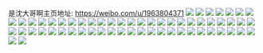 是沈大哥啊主页地址: https://weibo.com/u/1963804371 
![](https://wx4.sinaimg.cn/mw2000/750d46d3ly1h9cxyvezsqj20u01bt191.jpg) 
![](https://wx4.sinaimg.cn/mw2000/750d46d3ly1h9cxyvt5l7j20u00yfgsm.jpg) 
![](https://wx4.sinaimg.cn/mw2000/750d46d3ly1h9cxyw3gstj20u0140woi.jpg) 
![](https://wx4.sinaimg.cn/mw2000/750d46d3ly1h9cxyv4uxlj20u00u0tg8.jpg) 
![](https://wx4.sinaimg.cn/mw2000/750d46d3ly1h9cxywezpzj20u00u0gu5.jpg) 
![](https://wx4.sinaimg.cn/mw2000/750d46d3ly1h9cxywo9awj20u00u011i.jpg) 
![](https://wx4.sinaimg.cn/mw2000/750d46d3ly1h9cxyx1htqj20zi0u07ex.jpg) 
![](https://wx4.sinaimg.cn/mw2000/750d46d3ly1h9cxyxdaipj20u00u0agk.jpg) 
![](https://wx4.sinaimg.cn/mw2000/750d46d3ly1h9ctlxsqrfj21400u0dpz.jpg) 
![](https://wx4.sinaimg.cn/mw2000/750d46d3ly1h9ctly1lw0j20u0140n5l.jpg) 
![](https://wx4.sinaimg.cn/mw2000/750d46d3ly1h9ctlycf6lj20u0140q8l.jpg) 
![](https://wx4.sinaimg.cn/mw2000/750d46d3ly1h9ctlxih29j21400u013u.jpg) 
![](https://wx4.sinaimg.cn/mw2000/750d46d3ly1h9ctlynr3vj21400u049i.jpg) 
![](https://wx4.sinaimg.cn/mw2000/750d46d3ly1h9ctlyya40j20ug0u0do5.jpg) 
![](https://wx4.sinaimg.cn/mw2000/750d46d3ly1h9ctlz79s6j20u00u0grf.jpg) 
![](https://wx4.sinaimg.cn/mw2000/750d46d3ly1h9ctlzfu4wj20u00ykaju.jpg) 
![](https://wx4.sinaimg.cn/mw2000/750d46d3ly1h8or6qju23j20u0172wla.jpg) 
![](https://wx4.sinaimg.cn/mw2000/750d46d3ly1h8or6txea3j20u011fte3.jpg) 
![](https://wx4.sinaimg.cn/mw2000/750d46d3ly1h8or6timvkj20u01sygv1.jpg) 
![](https://wx4.sinaimg.cn/mw2000/750d46d3ly1h89rzwf1dwj20u0140jx7.jpg) 
![](https://wx4.sinaimg.cn/mw2000/750d46d3ly1h81ul6wprjj20u00xiwn8.jpg) 
![](https://wx4.sinaimg.cn/mw2000/750d46d3ly1h81ul6n8ygj20u00z9n6r.jpg) 
![](https://wx4.sinaimg.cn/mw2000/750d46d3ly1h81ul760hkj20u00ze49d.jpg) 
![](https://wx4.sinaimg.cn/mw2000/750d46d3ly1h81ul7f6rrj20u00zcwni.jpg) 
![](https://wx4.sinaimg.cn/mw2000/750d46d3ly1h81ceh5m36j212y0u0dq4.jpg) 
![](https://wx4.sinaimg.cn/mw2000/750d46d3ly1h81ceigwckj213c0u0aje.jpg) 
![](https://wx4.sinaimg.cn/mw2000/750d46d3ly1h81cek84nmj212y0u0n54.jpg) 
![](https://wx4.sinaimg.cn/mw2000/750d46d3ly1h81cef96ixj212t0u0tgw.jpg) 
![](https://wx4.sinaimg.cn/mw2000/750d46d3ly1h80hvq9z0lj22c02crhdv.jpg) 
![](https://wx4.sinaimg.cn/mw2000/750d46d3ly1h80hvtfp75j22c02m47wj.jpg) 
![](https://wx4.sinaimg.cn/mw2000/750d46d3ly1h80hvn7s87j22c02gj7wj.jpg) 
![](https://wx4.sinaimg.cn/mw2000/750d46d3ly1h80hvtzwwmj219z1bvdz2.jpg) 
![](https://wx4.sinaimg.cn/mw2000/750d46d3ly1h80htx7uzoj22272274qq.jpg) 
![](https://wx4.sinaimg.cn/mw2000/750d46d3ly1h80htzuuu9j20tz0ur16h.jpg) 
![](https://wx4.sinaimg.cn/mw2000/750d46d3ly1h80hu0i5rij21sh1sfx6p.jpg) 
![](https://wx4.sinaimg.cn/mw2000/750d46d3ly1h80hu1gpdyj224f25r7wi.jpg) 
![](https://wx4.sinaimg.cn/mw2000/750d46d3ly1h3sf3cc20tj222o340b2a.jpg) 
![](https://wx4.sinaimg.cn/mw2000/750d46d3ly1h3sf3d9m3hj222o3407wi.jpg) 
![](https://wx4.sinaimg.cn/mw2000/750d46d3ly1h3sf3bawpqj222o340e82.jpg) 
![](https://wx4.sinaimg.cn/mw2000/750d46d3ly1h3sf3ehg0nj234022okjm.jpg) 
![](https://wx4.sinaimg.cn/mw2000/750d46d3ly1h3sf3frvfwj22yo280b2b.jpg) 
![](https://wx4.sinaimg.cn/mw2000/750d46d3ly1h3sf3h40vej22yo280hdv.jpg) 
![](https://wx4.sinaimg.cn/mw2000/750d46d3ly1h3sf3hkjwpj20zk1bedt8.jpg) 
![](https://wx4.sinaimg.cn/mw2000/750d46d3ly1h3sf3iwj2jj222o3401ky.jpg) 
![](https://wx4.sinaimg.cn/mw2000/750d46d3ly1gweraeozrsj22c02sa4qq.jpg) 
![](https://wx4.sinaimg.cn/mw2000/750d46d3ly1gwerafm2m5j22c03401ky.jpg) 
![](https://wx4.sinaimg.cn/mw2000/750d46d3ly1gweragtg9pj22c033yb2b.jpg) 
![](https://wx4.sinaimg.cn/mw2000/750d46d3ly1gwerajl0uvj23402c0npe.jpg) 
![](https://wx4.sinaimg.cn/mw2000/0028TVe3ly1gv9kbczfurj60wi1ycgzc02.jpg) 
![](https://wx4.sinaimg.cn/mw2000/0028TVe3ly1gv9ka3shcnj6149149auu02.jpg) 
![](https://wx4.sinaimg.cn/mw2000/0028TVe3ly1gv9ka1nkuoj61w31w3e8102.jpg) 
![](https://wx4.sinaimg.cn/mw2000/0028TVe3ly1gv9kb90s3qj61wx1wxhdt02.jpg) 
![](https://wx4.sinaimg.cn/mw2000/0028TVe3ly1gv9kb8es36j61410zoayj02.jpg) 
![](https://wx4.sinaimg.cn/mw2000/0028TVe3ly1gv9kbaeobuj62c02c0npe02.jpg) 
![](https://wx4.sinaimg.cn/mw2000/0028TVe3ly1gv9kbc7fiuj62fy2c0b2b02.jpg) 
![](https://wx4.sinaimg.cn/mw2000/0028TVe3ly1gv9kbbi379j61sn2bz1ky02.jpg) 
![](https://wx4.sinaimg.cn/mw2000/0028TVe3ly1gv9kbckkd6j60u01hcnc002.jpg) 
![](https://wx4.sinaimg.cn/mw2000/750d46d3ly1gs894ozkluj22c02c0npd.jpg) 
![](https://wx4.sinaimg.cn/mw2000/750d46d3ly1gs894n9v26j22c02c07wi.jpg) 
